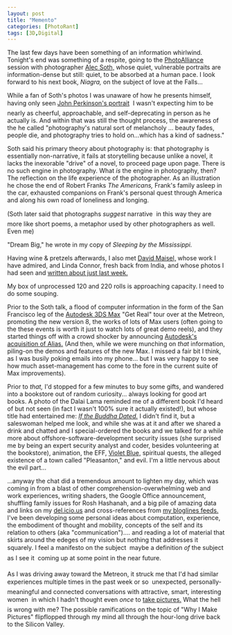 ```yaml
---
layout: post
title: "Memento"
categories: [PhotoRant]
tags: [3D,Digital]
---
```

The last few days have been something of an information whirlwind. Tonight's end was something of a respite, going to the <a href="http://www/photoalliance.com">PhotoAlliance</a> session with photographer <a href="http://www.alecsoth.com/">Alec Soth,</a> whose quiet, vulnerable portraits are information-dense but still: quiet, to be absorbed at a human pace. I look forward to his next book, <cite>Niagra,</cite> on the subject of love at the Falls...

<!--more-->
While a fan of Soth's photos I was unaware of how he presents himself, having only seen <a href="http://www.orbit1.com/dailyphotos.aspx?photoid=968">John Perkinson's portrait</a>  &#151; I wasn't expecting him to be nearly as cheerful, approachable, and self-deprecating in person as he actually is. And within that was still the thought process, the awareness of the he called "photography's natural sort of melancholy ... beauty fades, people die, and photography tries to hold on...which has a kind of sadness." 

Soth said his primary theory about photography is: that photography is essentially non-narrative, it fails at storytelling because unlike a novel, it lacks the inexorable "drive" of a novel, to proceed page upon page. There is no such engine in photography. What <i>is</i> the engine in photography, then? The reflection on the life experience of the photographer. As an illustration he chose the end of Robert Franks <cite>The Americans,</cite> Frank's family asleep in the car, exhausted companions on Frank's personal quest through America and along his own road of loneliness and longing.

(Soth later said that photographs <i>suggest</i> narrative &#151; in this way they are more like short poems, a metaphor used by other photographers as well. Even me)

"Dream Big," he wrote in my copy of <cite>Sleeping by the Mississippi.</cite>

Having wine & pretzels afterwards, I also met <a href="http://www.davidmaisel.com/fine.asp">David Maisel,</a> whose work I have admired, and Linda Connor, fresh back from India, and whose photos I had seen and <a href="http://www.botzilla.com/blog/archives/000423.html">written about just last week.</a>

My box of unprocessed 120 and 220 rolls is approaching capacity. I need to do some souping.

Prior to the Soth talk, a flood of computer information in the form of the San Francisco leg of the <a href="http://usa.autodesk.com/adsk/servlet/index?id=5659302&siteID=123112">Autodesk 3DS Max</a> "Get Real" tour over at the Metreon, promoting the new version 8, the works of lots of Max users (often going to the these events is worth it just to watch lots of great demo reels), and they started things off with a crowd shocker by announcing <a href="http://www.alias.com/glb/eng/press/press_release_details.jsp?itemId=3600004
">Autodesk's acquisition of Alias.</a> (And then, while we were munching on <i>that</i> information, piling-on the demos and features of the new Max. I missed a fair bit I think, as I was busily poking emails into my phone... but I was very happy to see how much asset-management has come to the fore in the current suite of Max improvements).

Prior to <i>that,</i> I'd stopped for a few minutes to buy some gifts, and wandered into a bookstore out of random curiosity... always looking for good art books. A photo of the Dalai Lama reminded me of a different book I'd heard of but not seen (in fact I wasn't 100% sure it actually existed!), but whose title had entertained me: <a href="http://www.amazon.com/exec/obidos/ASIN/0140195831/thedailylama-20/002-8420312-8149616"><cite>If the Buddha Dated.</cite></a> I didn't find it, but a saleswoman helped me look, and while she was at it and after we shared a drink and chatted and I special-ordered the books and we talked for a while more about offshore-software-development security issues (she surprised me by being an expert security analyst and coder, besides volunteering at the bookstore), animation, the EFF, <a href="http://www.amazon.com/exec/obidos/tg/detail/-/1573442178/002-8420312-8149616?v=glance">Violet Blue,</a> spiritual quests, the alleged existence of a town called "Pleasanton," and evil. I'm a little nervous about the evil part...

...anyway the chat did a tremendous amount to lighten my day, which was coming in from a blast of other comprehension-overwhelming web and work experiences, writing shaders, the Google Office announcement, shuffling family issues for Rosh Hashanah, and a big pile of amazing data and links on my <a href="http://del.icio.us/bjorke/">del.icio.us</a> and cross-references from <a href="http://www.bloglines.com/public/bjorke">my bloglines feeds.</a> I've been developing some personal ideas about computation, experience, the embodiment of thought and mobility, concepts of the self and its relation to others (aka "communication").... and reading a lot of material that skirts around the edeges of my vision but nothing that addresses it squarely. I feel a manifesto on the subject &#151; maybe a definition <i>of</i> the subject as I see it &#151; coming up at some point in the near future. 

As I was driving away toward the Metreon, it struck me that I'd had similar experiences multiple times in the past week or so &#151; unexpected, personally-meaningful and connected conversations with attractive, smart, interesting women &#151; in which I hadn't thought even <i>once</i> to  <a href="http://clayenos.blogspot.com/">take pictures.</a> What the hell is wrong with me? The possible ramifications on the topic of "Why I Make Pictures" flipflopped through my mind all through the hour-long drive back to the Silicon Valley.


